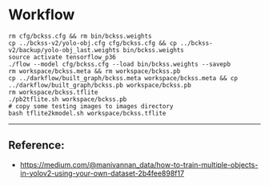 # Workflow

```
rm cfg/bckss.cfg && rm bin/bckss.weights
cp ../bckss-v2/yolo-obj.cfg cfg/bckss.cfg && cp ../bckss-v2/backup/yolo-obj_last.weights bin/bckss.weights
source activate tensorflow_p36
./flow --model cfg/bckss.cfg --load bin/bckss.weights --savepb
rm workspace/bckss.meta && rm workspace/bckss.pb
cp ../darkflow/built_graph/bckss.meta workspace/bckss.meta && cp ../darkflow/built_graph/bckss.pb workspace/bckss.pb
rm workspace/bckss.tflite
./pb2tflite.sh workspace/bckss.pb
# copy some testing images to images directory
bash tflite2kmodel.sh workspace/bckss.tflite
```
---

## Reference:
* https://medium.com/@manivannan_data/how-to-train-multiple-objects-in-yolov2-using-your-own-dataset-2b4fee898f17
